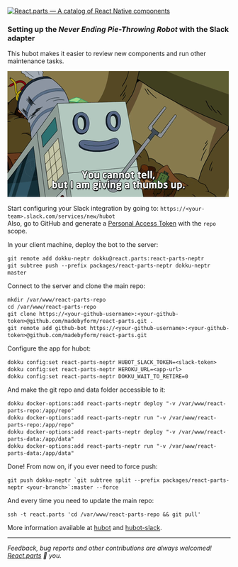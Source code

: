 [![React.parts — A catalog of React Native components](https://react.parts/react-parts.svg)](https://react.parts)

### Setting up the _Never Ending Pie-Throwing Robot_ with the Slack adapter

This hubot makes it easier to review new components and run other maintenance tasks.

![N.E.P.T.R.](./screenshots/neptr.gif)

Start configuring your Slack integration by going to: `https://<your-team>.slack.com/services/new/hubot`  
Also, go to GitHub and generate a [Personal Access Token](https://github.com/settings/tokens) with the `repo` scope.

In your client machine, deploy the bot to the server:

```
git remote add dokku-neptr dokku@react.parts:react-parts-neptr
git subtree push --prefix packages/react-parts-neptr dokku-neptr master
```

Connect to the server and clone the main repo:

```
mkdir /var/www/react-parts-repo
cd /var/www/react-parts-repo
git clone https://<your-github-username>:<your-github-token>@github.com/madebyform/react-parts.git .
git remote add github-bot https://<your-github-username>:<your-github-token>@github.com/madebyform/react-parts.git
```

Configure the app for hubot:

```
dokku config:set react-parts-neptr HUBOT_SLACK_TOKEN=<slack-token>
dokku config:set react-parts-neptr HEROKU_URL=<app-url>
dokku config:set react-parts-neptr DOKKU_WAIT_TO_RETIRE=0
```

And make the git repo and data folder accessible to it:

```
dokku docker-options:add react-parts-neptr deploy "-v /var/www/react-parts-repo:/app/repo"
dokku docker-options:add react-parts-neptr run "-v /var/www/react-parts-repo:/app/repo"
dokku docker-options:add react-parts-neptr deploy "-v /var/www/react-parts-data:/app/data"
dokku docker-options:add react-parts-neptr run "-v /var/www/react-parts-data:/app/data"
```

Done! From now on, if you ever need to force push:

```
git push dokku-neptr `git subtree split --prefix packages/react-parts-neptr <your-branch>`:master --force
```

And every time you need to update the main repo:

```
ssh -t react.parts 'cd /var/www/react-parts-repo && git pull'
```

More information available at [hubot](https://hubot.github.com) and [hubot-slack](https://github.com/slackhq/hubot-slack).

---

_Feedback, bug reports and other contributions are always welcomed! [React.parts](https://react.parts) :blue_heart: you._
